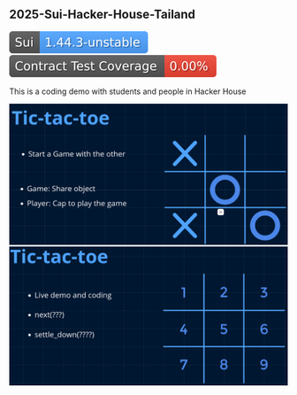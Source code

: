 2025-Sui-Hacker-House-Tailand
---
![SuiVersion](./.github/badges/sui-version-badge.svg)
![Coverage](./.github/badges/coverage.svg)

This is a coding demo with students and people in Hacker House

![Tic-tac-toe](./assets/TTT.png)
![Hint](./assets/TTT-hint.png)
